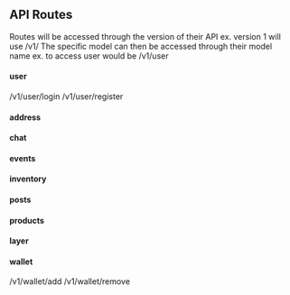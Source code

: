## API Routes  
Routes will be accessed through the version of their API
ex. version 1 will use /v1/
The specific model can then be accessed through their model name
ex. to access user would be /v1/user


#### user
/v1/user/login
/v1/user/register

#### address

#### chat

#### events
#### inventory
#### posts
#### products
#### layer

#### wallet
/v1/wallet/add
/v1/wallet/remove